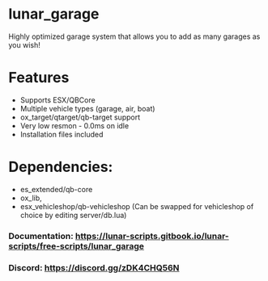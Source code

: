 # lunar_garage
Highly optimized garage system that allows you to add as many garages as you wish!

# Features
* Supports ESX/QBCore
* Multiple vehicle types (garage, air, boat)
* ox_target/qtarget/qb-target support
* Very low resmon - 0.0ms on idle
* Installation files included

# Dependencies: 
* es_extended/qb-core
* ox_lib,
* esx_vehicleshop/qb-vehicleshop (Can be swapped for vehicleshop of choice by editing server/db.lua)

### Documentation: https://lunar-scripts.gitbook.io/lunar-scripts/free-scripts/lunar_garage

### Discord: https://discord.gg/zDK4CHQ56N
